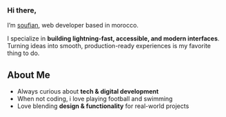 ### Hi there, 
<!-- <p align="left"> <img src="https://komarev.com/ghpvc/?username=soufianboukir&label=Profile%20views&color=0e75b6&style=flat" alt="soufianboukir" /> </p> -->

I’m <a href="https://soufianboukir.com">soufian</a>, web developer based in morocco.

I specialize in **building lightning-fast, accessible, and modern interfaces**.  
Turning ideas into smooth, production-ready experiences is my favorite thing to do. 

## About Me
- Always curious about **tech & digital development**  
- When not coding, i love playing football and swimming
- Love blending **design & functionality** for real-world projects  


  

<!-- ![Top Langs](https://github-readme-stats.vercel.app/api/top-langs/?username=sofyanBoukir&theme=tokyonight&hide_border=true&include_all_commits=true&count_private=true&hide=css,html,Blade) -->



<!-- Proudly created with GPRM ( https://gprm.itsvg.in ) -->





